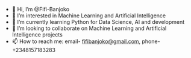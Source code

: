 - 👋 Hi, I’m @Fifi-Banjoko
- 👀 I’m interested in Machine Learning and Artificial Intelligence 
- 🌱 I’m currently learning Python for Data Science, AI and development
- 💞️ I’m looking to collaborate on Machine Learning and Artificial Intelligence projects
- 📫 How to reach me: email- fifibanjoko@gmail.com, phone- +2348157183283

<!---
Fifi-Banjoko/Fifi-Banjoko is a ✨ special ✨ repository because its `README.md` (this file) appears on your GitHub profile.
You can click the Preview link to take a look at your changes.
--->
